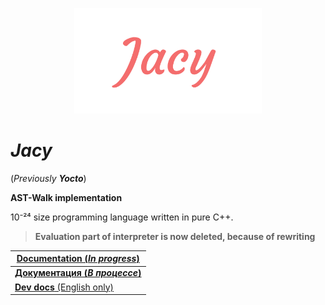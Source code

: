 <p align="center">
    <img src="img/JacyLarge.png" width="300">
    <!-- #F46D6D -->
</p>

# *Jacy*
(*Previously __Yocto__*)

__AST-Walk implementation__

10⁻²⁴ size programming language written in pure C++.

> __Evaluation part of interpreter is now deleted, because of rewriting__

| [__Documentation (*In progress*)__](docs/en_docs/getting_started.md) |
| - |
| [__Документация (*В процессе*)__](docs/ru_docs/getting_started.md) |
| [__Dev docs__ (English only)](docs/dev_docs/getting_started.md) |
